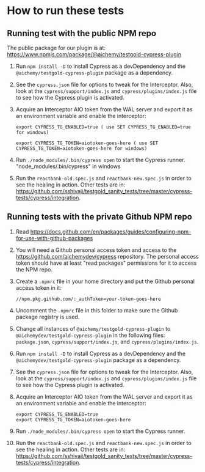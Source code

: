 # How to run these tests

## Running test with the public NPM repo

The public package for our plugin is at:
https://www.npmjs.com/package/@aichemy/testgold-cypress-plugin

1. Run `npm install -D` to install Cypress as a devDependency and the
   `@aichemy/testgold-cypress-plugin` package as a dependency.

2. See the `cypress.json` file for options to tweak for the Interceptor. Also,
   look at the `cypress/support/index.js` and `cypress/plugins/index.js` file to
   see how the Cypress plugin is activated.

3. Acquire an Interceptor AIO token from the WAL server and export it as an
   environment variable and enable the interceptor:

   ```
   export CYPRESS_TG_ENABLED=true ( use SET CYPRESS_TG_ENABLED=true for windows)
   
   export CYPRESS_TG_TOKEN=aiotoken-goes-here ( use SET CYPRESS_TG_TOKEN=aiotoken-goes-here for windows)
   ```

4. Run `./node_modules/.bin/cypress open` to start the Cypress runner.
 "node_modules/.bin/cypress" in windows

5. Run the `reactbank-old.spec.js` and `reactbank-new.spec.js` in order to see
   the healing in action. Other tests are in: https://github.com/sshivaji/testgold_sanity_tests/tree/master/cypress-tests/cypress/integration.


## Running tests with the private Github NPM repo

1. Read
   https://docs.github.com/en/packages/guides/configuring-npm-for-use-with-github-packages

2. You will need a Github personal access token and access to the
   https://github.com/aichemydev/cypress repository. The personal access token
   should have at least "read:packages" permissions for it to access the NPM repo.

3. Create a `.npmrc` file in your home directory and put the Github personal
   access token in it:

   ```
   //npm.pkg.github.com/:_authToken=your-token-goes-here
   ```

4. Uncomment the `.npmrc` file in this folder to make sure the Github package
   registry is used.

5. Change all instances of `@aichemy/testgold-cypress-plugin` to
   `@aichemydev/testgold-cypress-plugin` in the following files: `package.json`,
   `cypress/support/index.js`, and `cypress/plugins/index.js`.

6. Run `npm install -D` to install Cypress as a devDependency and the
   `@aichemydev/testgold-cypress-plugin` package as a dependency.

7. See the `cypress.json` file for options to tweak for the Interceptor. Also,
   look at the `cypress/support/index.js` and `cypress/plugins/index.js` file to
   see how the Cypress plugin is activated.

8. Acquire an Interceptor AIO token from the WAL server and export it as an
   environment variable and enable the interceptor:

   ```
   export CYPRESS_TG_ENABLED=true
   export CYPRESS_TG_TOKEN=aiotoken-goes-here
   ```

9. Run `./node_modules/.bin/cypress open` to start the Cypress runner.

10. Run the `reactbank-old.spec.js` and `reactbank-new.spec.js` in order to see
   the healing in action. Other tests are in: https://github.com/sshivaji/testgold_sanity_tests/tree/master/cypress-tests/cypress/integration.
